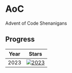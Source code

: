# AoC

Advent of Code Shenanigans

## Progress

| Year | Stars                                                                                            |
|------|--------------------------------------------------------------------------------------------------|
| 2023 | [![2023](https://img.shields.io/badge/stars%20🌟-4-yellow)](https://adventofcode.com/2023/stats) |